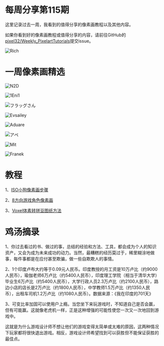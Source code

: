 # 每周分享第115期

这里记录过去一周，我看到的值得分享的像素画教程以及其他内容。

如果你看到好的像素画教程或值得分享的内容，请前往GitHub的[pixel32/Weekly_PixelartTutorials](https://github.com/pixel32/Weekly_PixelartTutorials "pixel32/Weekly_PixelartTutorials")提交issue。

![Rich](https://pbs.twimg.com/media/ErEHJTDXAAIyQzr?format=png&name=small)

# 一周像素画精选

![N2D
](https://pbs.twimg.com/media/ErIw5jTXYAE3dvi?format=png&name=medium)

![1Eni1
](https://pbs.twimg.com/media/ErGET6FXUAE4Fno?format=png&name=medium)

![フラッグさん
](https://pbs.twimg.com/media/ErHmss8UUAIQ51j?format=png&name=900x900)

![Evsailey
](https://pbs.twimg.com/media/ErEWDKuXIAEUZCP?format=png&name=900x900)

![Aduare
](https://pbs.twimg.com/media/ErIye0CUYAA8GLm?format=png&name=small)


![アペ
](https://pbs.twimg.com/media/ErGwbuqVEAAgg-n?format=png&name=900x900)

![Mit
](https://pbs.twimg.com/media/ErHljAEW4AAdJn8?format=png&name=large)

![Franek
](https://pbs.twimg.com/media/Eq-FX0SXYAIPmf6?format=png&name=4096x4096)

# 教程


1、[ISO小狗像素画步骤](https://mp.weixin.qq.com/s/6jxNf1hwglWh1wa20faqXA)

2、[8方向游戏角色像素画](https://mp.weixin.qq.com/s/DaHRQvwevWStvHDvkUpyig)

3、[Voxel体素转拼豆图纸方法](https://mp.weixin.qq.com/s/2ciJD6CjV8S4OITYfY2ywA)

# 鸡汤摘录

1、你过去看过的书、做过的事，总结的经验和方法、工具，都会成为个人的知识资产，又会为成为未来成功的动力。当然，最糟糕的经历莫过于，稀里糊涂地做事，每件事都是在应付甚至欺骗，做一些自欺欺人的事情。

2、1个印度卢布大约等于0.09元人民币。印度教授的月工资是10万卢比（约9000人民币），瑜伽老师6万卢比（约5400人民币），印度理工学院（相当于清华大学）毕业生6万卢比（约5400人民币），大学行政人员2.3万卢比（约2100人民币），路边小店的店长是2万卢比（约1800人民币），中学教师1.5万卢比（约1350人民币），出租车司机1.2万卢比（约1080人民币）。数据来源：《我在印度的701天》

3、可变比率加固可以使用户上瘾。当您坐下来玩游戏时，不知道自己是否会赢，但有可能赢。这就像老虎机一样，正是这种增强的可能性使您一次又一次地回到游戏中。

这就是为什么游戏设计师不想让他们的游戏变得太简单或太难的原因，这两种情况下玩家都将很快退出游戏。相反，游戏设计师希望找到可以获胜但不能保证获胜的最佳点。








